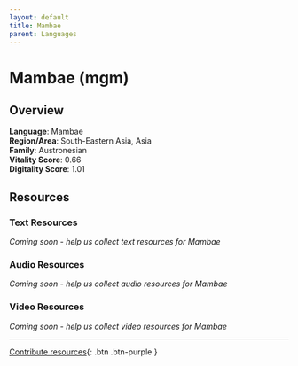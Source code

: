 ```yaml
---
layout: default
title: Mambae
parent: Languages
---
```


# Mambae (mgm)

## Overview

**Language**: Mambae  
**Region/Area**: South-Eastern Asia, Asia  
**Family**: Austronesian  
**Vitality Score**: 0.66  
**Digitality Score**: 1.01  

## Resources

### Text Resources
*Coming soon - help us collect text resources for Mambae*

### Audio Resources
*Coming soon - help us collect audio resources for Mambae*

### Video Resources
*Coming soon - help us collect video resources for Mambae*

---

[Contribute resources](https://fairtrain.github.io/){: .btn .btn-purple }
